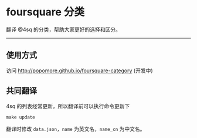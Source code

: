 # foursquare 分类

翻译 @4sq 的分类，帮助大家更好的选择和区分。

---

## 使用方式

访问 http://popomore.github.io/foursquare-category (开发中)

## 共同翻译

4sq 的列表经常更新，所以翻译前可以执行命令更新下

```
make update
```

翻译时修改 `data.json`，`name` 为英文名，`name_cn` 为中文名。
